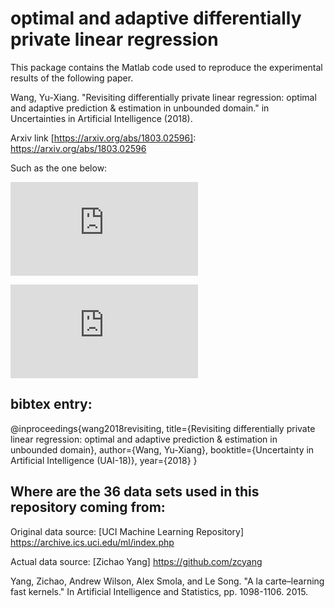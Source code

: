 # optimal and adaptive differentially private linear regression

This package contains the Matlab code used to reproduce the experimental results of the following paper. 

Wang, Yu-Xiang. "Revisiting differentially private linear regression: optimal and adaptive prediction & estimation in unbounded domain." in Uncertainties in Artificial Intelligence (2018).

Arxiv link [https://arxiv.org/abs/1803.02596]: https://arxiv.org/abs/1803.02596

Such as the one below:

![alt text](https://github.com/yuxiangw/optimal_dp_linear_regression/blob/master/figures/bike_balanced.pdf "Prediction on the `bike' data set")

![alt text](https://github.com/yuxiangw/optimal_dp_linear_regression/blob/master/figures/Gaussian_MSE_eps_1.pdf "Estimation of linear Gaussian model parameters")


## bibtex entry:

@inproceedings{wang2018revisiting,
  title={Revisiting differentially private linear regression: optimal and adaptive prediction \& estimation in unbounded domain},
  author={Wang, Yu-Xiang},
  booktitle={Uncertainty in Artificial Intelligence (UAI-18)},
  year={2018}
}


## Where are the 36 data sets used in this repository coming from:

Original data source: 
[UCI Machine Learning Repository] https://archive.ics.uci.edu/ml/index.php

Actual data source:  [Zichao Yang] https://github.com/zcyang 

Yang, Zichao, Andrew Wilson, Alex Smola, and Le Song. "A la carte–learning fast kernels." In Artificial Intelligence and Statistics, pp. 1098-1106. 2015.
